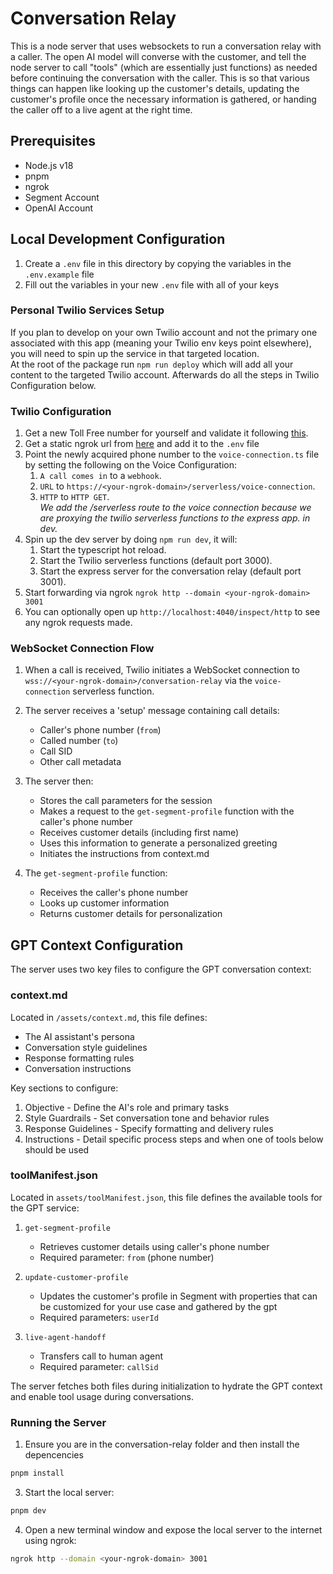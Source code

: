 # Conversation Relay

This is a node server that uses websockets to run a conversation relay with a caller. The open AI model will converse with the customer, and tell the node server to call "tools" (which are essentially just functions) as needed before continuing the conversation with the caller. This is so that various things can happen like looking up the customer's details, updating the customer's profile once the necessary information is gathered, or handing the caller off to a live agent at the right time.

## Prerequisites

- Node.js v18
- pnpm
- ngrok
- Segment Account
- OpenAI Account

## Local Development Configuration

1. Create a `.env` file in this directory by copying the variables in the `.env.example` file
2. Fill out the variables in your new `.env` file with all of your keys

### Personal Twilio Services Setup

If you plan to develop on your own Twilio account and not the primary one associated with this app (meaning your Twilio env keys point elsewhere), you will need to spin up the service in that targeted location.   
At the root of the package run `npm run deploy` which will add all your content to the targeted Twilio account. Afterwards do all the steps in Twilio Configuration below.  


### Twilio Configuration
1. Get a new Toll Free number for yourself and validate it following [this](https://wiki.hq.twilio.com/pages/viewpage.action?spaceKey=SALESENG&title=Employee+Guide+to+Registering+US+SMS+Toll+Free+and+A2P+10DLC+Senders).
2. Get a static ngrok url from [here](https://ngrok.com/blog-post/free-static-domains-ngrok-users) and add it to the `.env` file
3. Point the newly acquired phone number to the `voice-connection.ts` file by setting the following on the Voice Configuration:
   1. `A call comes in` to a `webhook`.
   2. `URL` to `https://<your-ngrok-domain>/serverless/voice-connection`. 
   3. `HTTP` to `HTTP GET`.   
   *We add the /serverless route to the voice connection because we are proxying the twilio serverless functions to the express app. in dev.*
4. Spin up the dev server by doing `npm run dev`, it will:
   1. Start the typescript hot reload.
   2. Start the Twilio serverless functions (default port 3000).
   3. Start the express server for the conversation relay (default port 3001).
5. Start forwarding via ngrok `ngrok http --domain <your-ngrok-domain> 3001`
6. You can optionally open up `http://localhost:4040/inspect/http` to see any ngrok requests made.


### WebSocket Connection Flow

1. When a call is received, Twilio initiates a WebSocket connection to `wss://<your-ngrok-domain>/conversation-relay` via the `voice-connection` serverless function.
2. The server receives a 'setup' message containing call details:
   - Caller's phone number (`from`)
   - Called number (`to`)
   - Call SID
   - Other call metadata

3. The server then:
   - Stores the call parameters for the session
   - Makes a request to the `get-segment-profile` function with the caller's phone number
   - Receives customer details (including first name)
   - Uses this information to generate a personalized greeting
   - Initiates the instructions from context.md

4. The `get-segment-profile` function:
   - Receives the caller's phone number
   - Looks up customer information
   - Returns customer details for personalization

## GPT Context Configuration

The server uses two key files to configure the GPT conversation context:

### context.md

Located in `/assets/context.md`, this file defines:
- The AI assistant's persona
- Conversation style guidelines
- Response formatting rules
- Conversation instructions

Key sections to configure:
1. Objective - Define the AI's role and primary tasks
2. Style Guardrails - Set conversation tone and behavior rules
3. Response Guidelines - Specify formatting and delivery rules
4. Instructions - Detail specific process steps and when one of tools below should be used

### toolManifest.json

Located in `assets/toolManifest.json`, this file defines the available tools for the GPT service:

1. `get-segment-profile`
   - Retrieves customer details using caller's phone number
   - Required parameter: `from` (phone number)

2. `update-customer-profile`
   - Updates the customer's profile in Segment with properties that can be customized for your use case and gathered by the gpt
   - Required parameters: `userId`

3. `live-agent-handoff`
   - Transfers call to human agent
   - Required parameter: `callSid`

The server fetches both files during initialization to hydrate the GPT context and enable tool usage during conversations.

### Running the Server

1. Ensure you are in the conversation-relay folder and then install the depencencies

```bash
pnpm install
```

3. Start the local server:
```bash
pnpm dev
```

4. Open a new terminal window and expose the local server to the internet using ngrok:
```bash
ngrok http --domain <your-ngrok-domain> 3001

```